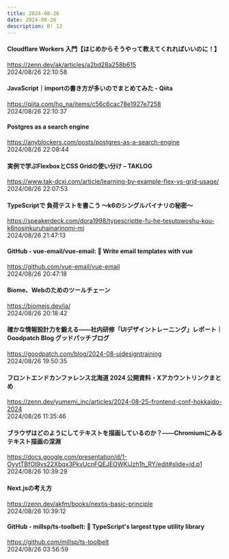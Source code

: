 ```yaml
---
title: 2024-08-26
date: 2024-08-26
description: B! 12
---
```


#### Cloudflare Workers 入門【はじめからそうやって教えてくれればいいのに！】
https://zenn.dev/ak/articles/a2bd28a258b615<br>
2024/08/26 22:10:58<br>


#### JavaScript｜importの書き方が多いのでまとめてみた - Qiita
https://qiita.com/ho_na/items/c56c6cac78e1927e7258<br>
2024/08/26 22:10:37<br>


#### Postgres as a search engine
https://anyblockers.com/posts/postgres-as-a-search-engine<br>
2024/08/26 22:08:44<br>


#### 実例で学ぶFlexboxとCSS Gridの使い分け – TAKLOG
https://www.tak-dcxi.com/article/learning-by-example-flex-vs-grid-usage/<br>
2024/08/26 22:07:53<br>


#### TypeScriptで 負荷テストを書こう 〜k6のシングルバイナリの秘密〜
https://speakerdeck.com/dora1998/typescriptte-fu-he-tesutowoshu-kou-k6nosinkuruhainarinomi-mi<br>
2024/08/26 21:47:13<br>


#### GitHub - vue-email/vue-email: 💌 Write email templates with vue
https://github.com/vue-email/vue-email<br>
2024/08/26 20:47:18<br>


#### Biome、Webのためのツールチェーン
https://biomejs.dev/ja/<br>
2024/08/26 20:18:42<br>


#### 確かな情報設計力を鍛える——社内研修「UIデザイントレーニング」レポート｜Goodpatch Blog グッドパッチブログ
https://goodpatch.com/blog/2024-08-uidesigntraining<br>
2024/08/26 19:50:35<br>


#### フロントエンドカンファレンス北海道 2024 公開資料・Xアカウントリンクまとめ
https://zenn.dev/yumemi_inc/articles/2024-08-25-frontend-conf-hokkaido-2024<br>
2024/08/26 11:35:46<br>


#### ブラウザはどのようにしてテキストを描画しているのか？――Chromiumにみるテキスト描画の深淵
https://docs.google.com/presentation/d/1-OyytTBfOI9vs22Xbqx3PkvUcnFQEJEOWKiJzh1h_RY/edit#slide=id.p1<br>
2024/08/26 10:39:29<br>


#### Next.jsの考え方
https://zenn.dev/akfm/books/nextjs-basic-principle<br>
2024/08/26 10:39:12<br>


#### GitHub - millsp/ts-toolbelt: 👷 TypeScript's largest type utility library
https://github.com/millsp/ts-toolbelt<br>
2024/08/26 03:56:59<br>


